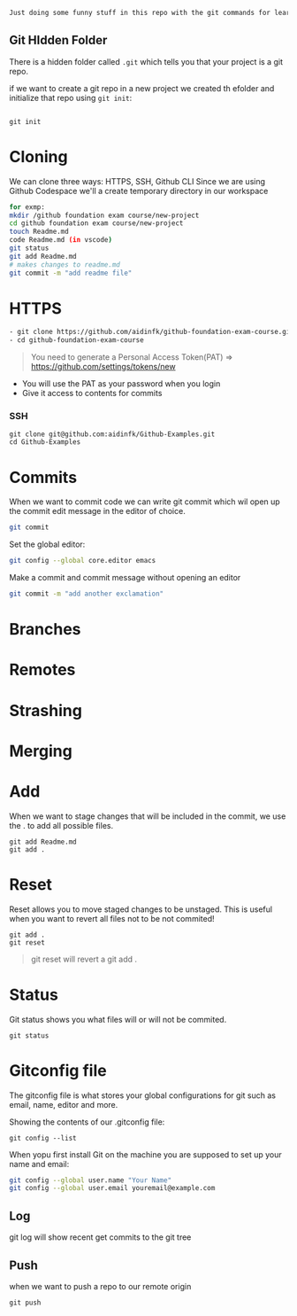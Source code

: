 ```sh
Just doing some funny stuff in this repo with the git commands for learning and prepare for exam ;)
```


## Git HIdden Folder
There is a hidden folder called `.git` which tells you that your project is a git repo.

if we want to create a git repo in a new project we created th efolder and initialize that repo using `git init`:
```

git init
```
# Cloning
We can clone three ways: HTTPS, SSH, Github CLI
Since we are using Github Codespace we'll a create temporary directory in our workspace
```sh
for exmp:
mkdir /github foundation exam course/new-project
cd github foundation exam course/new-project
touch Readme.md
code Readme.md (in vscode)
git status
git add Readme.md
# makes changes to readme.md
git commit -m "add readme file"
```

# HTTPS
```sh
- git clone https://github.com/aidinfk/github-foundation-exam-course.git
- cd github-foundation-exam-course
```

> You need to generate a Personal Access Token(PAT) => https://github.com/settings/tokens/new
- You will use the PAT as your password when you login
- Give it access to contents for commits

### SSH
```ssh
git clone git@github.com:aidinfk/Github-Examples.git
cd Github-Examples
```

# Commits
When we want to commit code we can write git commit which wil open up the commit edit message in the editor of choice.
```sh
git commit
```
Set the global editor:
```sh
git config --global core.editor emacs
```
Make a commit and commit message without opening an editor
```sh
git commit -m "add another exclamation"
```

# Branches

# Remotes

# Strashing

# Merging

# Add
When we want to stage changes that will be included in the commit, we use the . to add all possible files.

```
git add Readme.md
git add .
```

# Reset
Reset allows you to move staged changes to be unstaged.
This is useful when you want to revert all files not to be not commited!

```
git add .
git reset
```
> git reset will revert a git add .

# Status
Git status shows you what files will or will not be commited.

```
git status
```

# Gitconfig file
The gitconfig file is what stores your global configurations for git such as email, name, editor and more.

Showing the contents of our .gitconfig file:
```
git config --list
```

When yopu first install Git on the machine you are supposed to set up your name and email:
```sh
git config --global user.name "Your Name"
git config --global user.email youremail@example.com
```
## Log
git log will show recent get commits to the git tree

## Push
when we want to push a repo to our remote origin
```
git push
```